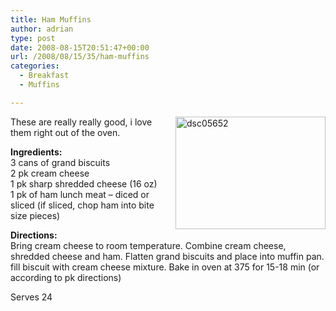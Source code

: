 ```yaml
---
title: Ham Muffins
author: adrian
type: post
date: 2008-08-15T20:51:47+00:00
url: /2008/08/15/35/ham-muffins
categories:
  - Breakfast
  - Muffins

---
```

[<img loading="lazy" decoding="async" style="margin: 0pt 0pt 10px 10px; float: right;" src="http://farm4.static.flickr.com/3051/2935259644_019332f220_m.jpg" alt="dsc05652" width="240" height="180" />][1]These are really really good, i love them right out of the oven.

**Ingredients:**  
3 cans of grand biscuits  
2 pk cream cheese  
1 pk sharp shredded cheese (16 oz)  
1 pk of ham lunch meat &#8211; diced or sliced (if sliced, chop ham into bite size pieces)

**Directions:**  
Bring cream cheese to room temperature. Combine cream cheese, shredded cheese and ham. Flatten grand biscuits and place into muffin pan. fill biscuit with cream cheese mixture. Bake in oven at 375 for 15-18 min (or according to pk directions)

Serves 24

 [1]: http://www.flickr.com/photos/myjaxon/2935259644/ "dsc05652 by myjaxon, on Flickr"